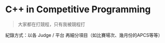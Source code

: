 # C++ in Competitive Programming
> 大家都在打競程，只有我被競程打    

紀錄方式：以各 Judge / 平台 再細分項目（如比賽場次、幾月份的APCS等等）    

